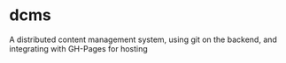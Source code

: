 # dcms
A distributed content management system, using git on the backend, and integrating with GH-Pages for hosting
